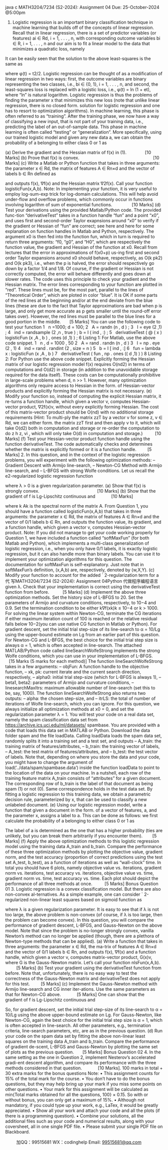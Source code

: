 java c
MATH3204/7234 (S2-2024): Assignment 04
Due: 25-October-2024 @5:00pm
1. Logistic regression is an important binary classification technique in machine learning that builds off of the concepts of linear regression. Recall that in linear regression, there is a set of predictor variables (or features) ai ∈ Rd, i = 1, . . . , n, with corresponding outcome variables bi ∈ R, i = 1, . . . , n and our aim is to fit a linear model to the data that minimizes a quadratic loss, namely

It can be easily seen that the solution to the above least-squares is the same as

where φ(t) = t2/2. Logistic regression can be thought of as a modification of linear regression in two ways: first, the outcome variables are binary representing the two classes, i.e., bi ∈ {0, 1}, i = 1, . . . , n, and second, the least-squares loss is replaced with a logistic loss, i.e., φ(t) = ln (1 + et), where “ln” is natural logarithm. Logistic regression is thus the problems of finding the parameter x that minimizes this new loss (note that unlike linear regression, there is no closed form. solution for logistic regression and one has to resort to optimization algorithms). In machine learning, this phase is often referred to as “training”. After the training phase, we now have a way of classifying a new input, that is not part of your training data, i.e., predicting the label of an out-of-sample data. This phase in machine learning is often called “testing” or “generalization”. More specifically, using our trained logistic model and given any new data a, we can obtain the probability of a belonging to either class 0 or 1 as

(a) Derive the gradient and the Hessian matrix of f(x) in (1).               [10 Marks]
(b) Prove that f(x) is convex.                                                            [10 Marks]
(c) Write a Matlab or Python function that takes in three arguments: the parameter x ∈ Rd, the matrix of features A ∈ Rn×d and the vector of labels b ∈ Rn defined as

and outputs f(x), ∇f(x) and the Hessian matrix ∇2f(x). Call your function logisticFun(x,A,b). Note: In implementing your function, it is very useful to employ log-sum-exp trick for log-domain calculations. This will help avoid under-flow and overflow problems, which commonly occur in functions involving logarithm of sum of exponential functions.                [10 Marks]
(d) Test your derivations using the provided Matlab/Python code. The provided func-tion “derivativeTest” takes in a function handle “fun” and a point “x0”, and uses first and second-order Taylor exapnsions around “x0” to verify if the gradient or Hessian of “fun” are correct; see here and here for some explanation on function handles in Matlab and Python, respectively. The argument x0 is then fed into the function fun, which in turn is required to return three arguments: “f0, “g0”, and “H0”, which are respectively the function value, the gradient and Hessian of the function at x0. Recall from lectures that the error in approximations of f(x0+p) us-ing first and second order Taylor expansions around x0 should behave, respectively, as O(k pk2) and O(k pk3), i.e., when the p is halved, the error should respectively go down by a factor 1/4 and 1/8. Of course, if the gradient or Hessian is not correctly computed, the error will behave differently and goes down at slower rates. The code uses this principle to check your gradient and the Hessian matrix. The error lines corresponding to your function are plotted in “red”. These lines must be, for the most part, parallel to the lines of “Theoretical Order”, which are ploted in color “blue”. It is OK if some parts of the red lines at the beginning and/or at the end deviate from the blue lines (these are due to the fact that Taylor approximations are bad when p is large, and only get more accurate as p gets smaller until the round-off error takes over). However, the red lines must be parallel to the blue lines for a good portion in the middle.       [5 Marks]
You can use the following code to test your function
1   n =1000; d = 100;
2   A = randn (n , d ) ;
3   I = eye (2 ,1) ;
4   ind = randsample (2 ,n , true ) ; b = I ( ind , :) ;
5   derivativeTest ( @ ( x ) logisticFun (x ,A , b ) , ones (d ,1) ) ;
6
Listing 1: For Matlab, use the above code snippet.
1   n , d = 1000 , 50
2   A = rand . randn (n , d )
3   I = np . eye (2 , 1)
4   ind = rand . randint (2 , size = n )
5   b = I [ ind , :]
6   fun = lambda x : logisticFun (x ,A , b )
7   derivativeTest ( fun , np . ones (( d ,1) ) )
8
Listing 2: For Python use the above code snippet.
Explicitly forming the Hessian matrix of our logistic regression model f(x) requires O(nd2) in terms of computations and O(d2) in storage (in addition to the unavoidable storage required for the data itself). These costs can be computationally prohibitive in large-scale problems when d, n >> 1. However, many optimization algorithms only require access to Hessian in the form. of Hessian-vector products and explicitly forming the Hessian matrix is not necessary.
(e) Modify your function so, instead of computing the explicit Hessian matrix, it re-turns a function handle, which given a vector v, computes Hessian-vector product, ∇2f(x)v, without every explicitly forming Hessian. The cost of this matrix-vector product should be O(nd) with no additional storage requirements (Hint: To multi-ply the matrix zzT by a vector v for some z, v ∈ Rd, we can either form. the matrix zzT first and then apply v to it, which will take O(d2) both in computation and storage or re-order the computation to do z h z, vi , which will only take O(d) in computation and storage.)          [10 Marks]
(f) Test your Hessian-vector product function handle using the function derivativeTest. The code automatically checks and determines whether the matrix is explicitly formed or it is a function handle.         [5 Marks]
2. In this question, and in the context of the logistic regression problems, you will experiment with the following optimization methods:
– Gradient Descent with Armijo line-search,
– Newton-CG Method with Armijo line-search, and
– L-BFGS with strong Wolfe conditions.
Let us recall the e2-regularized logistic regression function

where λ > 0 is a given regularization parameter.
(a) Show that f(x) is strongly convex.                                               [10 Marks]
(b) Show that the gradient of f is Lg-Lipschitz continuous and             [10 Marks]

where k Ak is the spectral norm of the matrix A.
From Question 1, you should have a function called logisticFun(x,A,b) that takes in three arguments: the parameter x ∈ Rd, the matrix of features A ∈ Rn×d and the vector of 0/1 labels b ∈ Rn, and outputs the function value, its gradient, and a function handle, which given a vector v, computes Hessian-vector product. Note: If you did not manage to get your code working properly for Question 1, we have included a function called “softMaxFun” (for both Matlab and Python), which implements a multi-class generalization of logistic regression, i.e., when you only have 0/1 labels, it is exactly logistic regression, but it can also handle more than binary labels. You can use it to implement your optimization algorithms for this question. The documentation for softMaxFun is self-explanatory. Just note that in softMaxFun’s definition, (x,A,b) are, respectively, denoted by (w,X,Y).
(c) Modify your function to account for the added ` 2-regularization term for a 代 写MATH3204/7234 (S2-2024): Assignment 04Python
代做程序编程语言given λ. Check that your implementation is correct using the derivativeTest function from before.           [5 Marks]
(d) Implement the above three optimization methods. Set the history size of L-BFGS to 20. Set the parameters of Armijo and curvature conditions, respectively, to 10−4 and 0.9. Set the termination condition to be either k∇f(xk)k ≤ 10−4 or k > 1000. For solving the linear system within Newton-CG, terminate the CG iterations if either maximum iteration count of 100 is reached or the relative residual falls below 10−2(you can use native CG function in Matlab or Python). For gradient descent, set the initial trial step-size of its line-search to α = 10/Lg using the upper-bound estimate on Lg from an earlier part of this question. For Newton-CG and L-BFGS, the best choice for the initial trial step size is always α = 1, which is often accepted in line-search. The attached MATLAB/Python code called lineSearchWolfeStrong implements the strong Wolfe conditions, which you can use in your implementation of L-BFGS.           [15 Marks (5 marks for each method)]
The function lineSearchWolfeStrong takes in a few arguments:
– objFun: A function handle to the objective function,
– xk, pk: current iterate and the current search direction, respectively,
– alpha0: initial trial step-size (which for L-BFGS is always 1),
– beta1, beta2: parameters of Armijo and curvature conditions,
– linesearchMaxItrs: maximum allowable number of line-search (set this to be, say, 1000).
The function lineSearchWolfeStrong also returns two outputs:
– alpha: the chosen step-size, and
– itrLS: the total of number of iterations of Wolfe line-search, which you can ignore.
For this question, we always initialize all optimization methods at x0 = 0, and set the regularization parameter λ = 1. You will test your code on a real data set, namely the spam classification data set from https://archive.ics.uci.edu/ml/datasets/ spambase. You are provided with a code that loads this data set in MATLAB or Python. Download the data folder spam and the file loadData. Calling loadData loads the spam data set, randomly splits it into a training set and a test set, and outputs
– A_train: the training matrix of features/attributes,
– b_train: the training vector of labels,
– A_test: the test matrix of features/attributes, and
– b_test: the test vector of labels.
Note that, depending on where you store the data and your code, you might have to change the argument of load(’../data/spam/spambase.data’) inside the function loadData to point to the location of the data on your machine. In a nutshell, each row of the training feature matrix A_train consists of “attributes” for a given document. The corresponding row of b_train is the label of that document as being spam (1) or not (0). Same correspondence holds in the test data set.
By fitting a logistic regression to this training data, we obtain a parametric decision rule, parameterized by x, that can be used to classify a new unlabeled document.
(e) Using our logistic regression model, write a function that given a document in the form. of a vector of features, a, and the parameter x, assigns a label to a. This can be done as follows: we first calculate the probability of a belonging to either class 0 or 1 as

The label of a is determined as the one that has a higher probability (ties are unlikely, but you can break them arbitrarily if you encounter them).        [5 Marks]
(f) Apply the above optimization methods to this logistic regression model using the training data A_train and b_train. Compare the performance of these three optimization methods by plotting the objective value, gradient norm, and the test accuracy (proportion of correct predictions using the test set A_test, b_test), as a function of iterations as well as “wall-clock” time. In total you should have 6 plots, namely objective value vs. iterations, gradient norm vs. iterations, test accuracy vs. iterations, objective value vs. time, gradient norm vs. time, test accuracy vs. time. Each plot should depict the performance of all three methods at once.          [5 Marks]
Bonus Question 01
3. Logistic regression is a convex classification model. But there are also non-convex al-ternatives. As a simple example, one can consider ` 2-regularized non-linear least squares based on sigmoid function as

where λ is a given regularization parameter. It is easy to see that if λ is not too large, the above problem is non-convex (of course, if λ is too large, then the problem can become convex). In this question, you will compare the performance of gradient descent, L-BFGS, and Gauss-Newton on the above model. Note that since the problem is no-longer strongly convex, vanilla Newton’s method can no longer be applied (though, there are a plethora of Newton-type methods that can be applied).
(a) Write a function that takes in three arguments: the parameter x ∈ Rd, the ma-trix of features A ∈ Rn×d and the vector of 0/1 labels b ∈ Rn, and outputs f(x), ∇f(x) and a function handle, which given a vector v, computes matrix-vector product, G(x)v, where G is the Gauss-Newton matrix. Let’s call your function nlsFun(x,A,b).           [5 Marks]
(b) Test your gradient using the derivativeTest function from before. Note that, unfortunately, there is no easy way to test the correctness of the Gauss-Newton matrix and derivativeTest does not apply for this test.         [5 Marks]
(c) Implement the Gauss-Newton method with Armijo line-search and CG inner iter-ations. Use the same parameters as that for Newton-CG above.             [5 Marks]
One can show that the gradient of f is Lg-Lipschitz continuous and

So, for gradient descent, set the initial trial step-size of its line-search to α = 10/Lg using the above upper-bound estimate on Lg. For Gauss-Newton, like Newton-CG, again the best choice for the initial trial step size is α = 1, which is often accepted in line-search. All other parameters, e.g., termination criteria, line-search parameters, etc, are as in the previous question.
(d) Run your code on the spam data set by fitting the above non-linear least squares on the training data A_train and b_train. Compare the performance of gradient de-scent, L-BFGS and Gauss-Newton by plotting the same set of plots as the previous question.       [5 Marks]
Bonus Question 02
4. In the same setting as the one in Question 2, implement Nesterov’s accelerated gradi-ent descent algorithm, and compare its performance with the three methods considered in that question.             [10 Marks].
100 marks in total + 30 extra marks for the bonus questions
Note:
• This assignment counts for 15% of the total mark for the course.
• You don’t have to do the bonus questions, but they may help bring up your mark if you miss some points on other questions.
• Your mark for this assignment will be calculated as
min{Total marks obtained for all the questions, 100} × 0.15.
So with or without bonus, you can only get a maximum of 15%.
• Although not mandatory, if you could type up your work, e.g., LaTex, it would be greatly appreciated.
• Show all your work and attach your code and all the plots (if there is a programming question).
• Combine your solutions, all the additional files such as your code and numerical results, along with your coversheet, all in one single PDF file.
• Please submit your single PDF file on Blackboard.







         
加QQ：99515681  WX：codinghelp  Email: 99515681@qq.com
